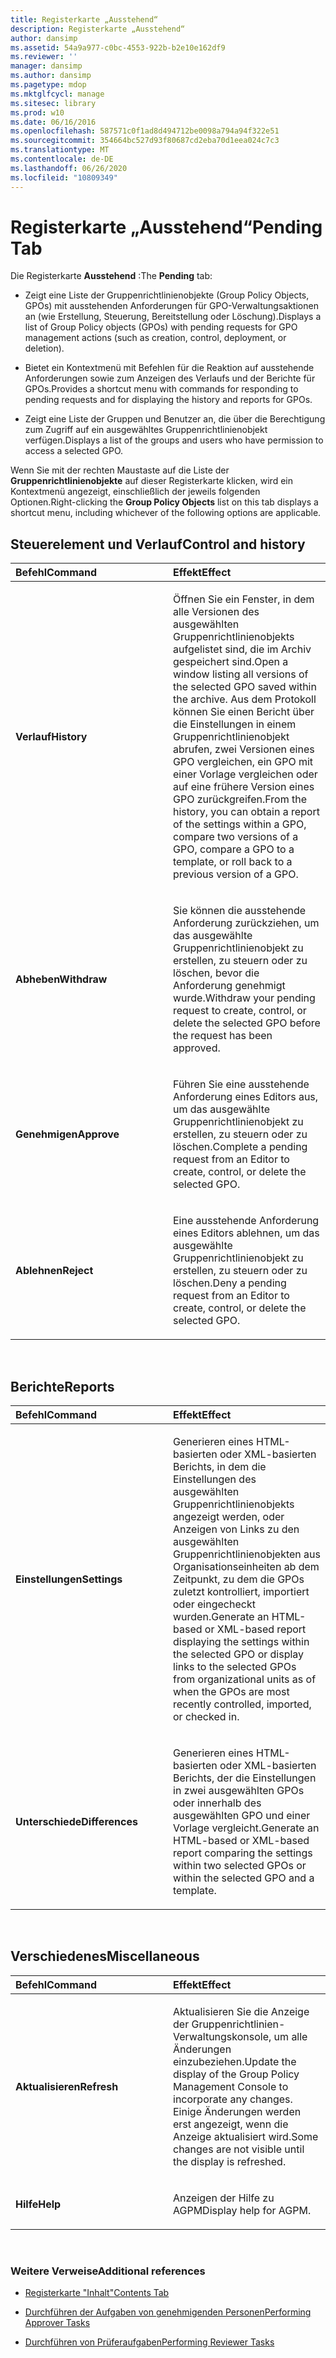 ```yaml
---
title: Registerkarte „Ausstehend“
description: Registerkarte „Ausstehend“
author: dansimp
ms.assetid: 54a9a977-c0bc-4553-922b-b2e10e162df9
ms.reviewer: ''
manager: dansimp
ms.author: dansimp
ms.pagetype: mdop
ms.mktglfcycl: manage
ms.sitesec: library
ms.prod: w10
ms.date: 06/16/2016
ms.openlocfilehash: 587571c0f1ad8d494712be0098a794a94f322e51
ms.sourcegitcommit: 354664bc527d93f80687cd2eba70d1eea024c7c3
ms.translationtype: MT
ms.contentlocale: de-DE
ms.lasthandoff: 06/26/2020
ms.locfileid: "10809349"
---
```

# <span data-ttu-id="d9376-103">Registerkarte „Ausstehend“</span><span class="sxs-lookup"><span data-stu-id="d9376-103">Pending Tab</span></span>


<span data-ttu-id="d9376-104">Die Registerkarte **Ausstehend** :</span><span class="sxs-lookup"><span data-stu-id="d9376-104">The **Pending** tab:</span></span>

-   <span data-ttu-id="d9376-105">Zeigt eine Liste der Gruppenrichtlinienobjekte (Group Policy Objects, GPOs) mit ausstehenden Anforderungen für GPO-Verwaltungsaktionen an (wie Erstellung, Steuerung, Bereitstellung oder Löschung).</span><span class="sxs-lookup"><span data-stu-id="d9376-105">Displays a list of Group Policy objects (GPOs) with pending requests for GPO management actions (such as creation, control, deployment, or deletion).</span></span>

-   <span data-ttu-id="d9376-106">Bietet ein Kontextmenü mit Befehlen für die Reaktion auf ausstehende Anforderungen sowie zum Anzeigen des Verlaufs und der Berichte für GPOs.</span><span class="sxs-lookup"><span data-stu-id="d9376-106">Provides a shortcut menu with commands for responding to pending requests and for displaying the history and reports for GPOs.</span></span>

-   <span data-ttu-id="d9376-107">Zeigt eine Liste der Gruppen und Benutzer an, die über die Berechtigung zum Zugriff auf ein ausgewähltes Gruppenrichtlinienobjekt verfügen.</span><span class="sxs-lookup"><span data-stu-id="d9376-107">Displays a list of the groups and users who have permission to access a selected GPO.</span></span>

<span data-ttu-id="d9376-108">Wenn Sie mit der rechten Maustaste auf die Liste der **Gruppenrichtlinienobjekte** auf dieser Registerkarte klicken, wird ein Kontextmenü angezeigt, einschließlich der jeweils folgenden Optionen.</span><span class="sxs-lookup"><span data-stu-id="d9376-108">Right-clicking the **Group Policy Objects** list on this tab displays a shortcut menu, including whichever of the following options are applicable.</span></span>

## <span data-ttu-id="d9376-109">Steuerelement und Verlauf</span><span class="sxs-lookup"><span data-stu-id="d9376-109">Control and history</span></span>


<table>
<colgroup>
<col width="50%" />
<col width="50%" />
</colgroup>
<thead>
<tr class="header">
<th align="left"><span data-ttu-id="d9376-110">Befehl</span><span class="sxs-lookup"><span data-stu-id="d9376-110">Command</span></span></th>
<th align="left"><span data-ttu-id="d9376-111">Effekt</span><span class="sxs-lookup"><span data-stu-id="d9376-111">Effect</span></span></th>
</tr>
</thead>
<tbody>
<tr class="odd">
<td align="left"><p><strong><span data-ttu-id="d9376-112">Verlauf</span><span class="sxs-lookup"><span data-stu-id="d9376-112">History</span></span></strong></p></td>
<td align="left"><p><span data-ttu-id="d9376-113">Öffnen Sie ein Fenster, in dem alle Versionen des ausgewählten Gruppenrichtlinienobjekts aufgelistet sind, die im Archiv gespeichert sind.</span><span class="sxs-lookup"><span data-stu-id="d9376-113">Open a window listing all versions of the selected GPO saved within the archive.</span></span> <span data-ttu-id="d9376-114">Aus dem Protokoll können Sie einen Bericht über die Einstellungen in einem Gruppenrichtlinienobjekt abrufen, zwei Versionen eines GPO vergleichen, ein GPO mit einer Vorlage vergleichen oder auf eine frühere Version eines GPO zurückgreifen.</span><span class="sxs-lookup"><span data-stu-id="d9376-114">From the history, you can obtain a report of the settings within a GPO, compare two versions of a GPO, compare a GPO to a template, or roll back to a previous version of a GPO.</span></span></p></td>
</tr>
<tr class="even">
<td align="left"><p><strong><span data-ttu-id="d9376-115">Abheben</span><span class="sxs-lookup"><span data-stu-id="d9376-115">Withdraw</span></span></strong></p></td>
<td align="left"><p><span data-ttu-id="d9376-116">Sie können die ausstehende Anforderung zurückziehen, um das ausgewählte Gruppenrichtlinienobjekt zu erstellen, zu steuern oder zu löschen, bevor die Anforderung genehmigt wurde.</span><span class="sxs-lookup"><span data-stu-id="d9376-116">Withdraw your pending request to create, control, or delete the selected GPO before the request has been approved.</span></span></p></td>
</tr>
<tr class="odd">
<td align="left"><p><strong><span data-ttu-id="d9376-117">Genehmigen</span><span class="sxs-lookup"><span data-stu-id="d9376-117">Approve</span></span></strong></p></td>
<td align="left"><p><span data-ttu-id="d9376-118">Führen Sie eine ausstehende Anforderung eines Editors aus, um das ausgewählte Gruppenrichtlinienobjekt zu erstellen, zu steuern oder zu löschen.</span><span class="sxs-lookup"><span data-stu-id="d9376-118">Complete a pending request from an Editor to create, control, or delete the selected GPO.</span></span></p></td>
</tr>
<tr class="even">
<td align="left"><p><strong><span data-ttu-id="d9376-119">Ablehnen</span><span class="sxs-lookup"><span data-stu-id="d9376-119">Reject</span></span></strong></p></td>
<td align="left"><p><span data-ttu-id="d9376-120">Eine ausstehende Anforderung eines Editors ablehnen, um das ausgewählte Gruppenrichtlinienobjekt zu erstellen, zu steuern oder zu löschen.</span><span class="sxs-lookup"><span data-stu-id="d9376-120">Deny a pending request from an Editor to create, control, or delete the selected GPO.</span></span></p></td>
</tr>
</tbody>
</table>

 

## <span data-ttu-id="d9376-121">Berichte</span><span class="sxs-lookup"><span data-stu-id="d9376-121">Reports</span></span>


<table>
<colgroup>
<col width="50%" />
<col width="50%" />
</colgroup>
<thead>
<tr class="header">
<th align="left"><span data-ttu-id="d9376-122">Befehl</span><span class="sxs-lookup"><span data-stu-id="d9376-122">Command</span></span></th>
<th align="left"><span data-ttu-id="d9376-123">Effekt</span><span class="sxs-lookup"><span data-stu-id="d9376-123">Effect</span></span></th>
</tr>
</thead>
<tbody>
<tr class="odd">
<td align="left"><p><strong><span data-ttu-id="d9376-124">Einstellungen</span><span class="sxs-lookup"><span data-stu-id="d9376-124">Settings</span></span></strong></p></td>
<td align="left"><p><span data-ttu-id="d9376-125">Generieren eines HTML-basierten oder XML-basierten Berichts, in dem die Einstellungen des ausgewählten Gruppenrichtlinienobjekts angezeigt werden, oder Anzeigen von Links zu den ausgewählten Gruppenrichtlinienobjekten aus Organisationseinheiten ab dem Zeitpunkt, zu dem die GPOs zuletzt kontrolliert, importiert oder eingecheckt wurden.</span><span class="sxs-lookup"><span data-stu-id="d9376-125">Generate an HTML-based or XML-based report displaying the settings within the selected GPO or display links to the selected GPOs from organizational units as of when the GPOs are most recently controlled, imported, or checked in.</span></span></p></td>
</tr>
<tr class="even">
<td align="left"><p><strong><span data-ttu-id="d9376-126">Unterschiede</span><span class="sxs-lookup"><span data-stu-id="d9376-126">Differences</span></span></strong></p></td>
<td align="left"><p><span data-ttu-id="d9376-127">Generieren eines HTML-basierten oder XML-basierten Berichts, der die Einstellungen in zwei ausgewählten GPOs oder innerhalb des ausgewählten GPO und einer Vorlage vergleicht.</span><span class="sxs-lookup"><span data-stu-id="d9376-127">Generate an HTML-based or XML-based report comparing the settings within two selected GPOs or within the selected GPO and a template.</span></span></p></td>
</tr>
</tbody>
</table>

 

## <span data-ttu-id="d9376-128">Verschiedenes</span><span class="sxs-lookup"><span data-stu-id="d9376-128">Miscellaneous</span></span>


<table>
<colgroup>
<col width="50%" />
<col width="50%" />
</colgroup>
<thead>
<tr class="header">
<th align="left"><span data-ttu-id="d9376-129">Befehl</span><span class="sxs-lookup"><span data-stu-id="d9376-129">Command</span></span></th>
<th align="left"><span data-ttu-id="d9376-130">Effekt</span><span class="sxs-lookup"><span data-stu-id="d9376-130">Effect</span></span></th>
</tr>
</thead>
<tbody>
<tr class="odd">
<td align="left"><p><strong><span data-ttu-id="d9376-131">Aktualisieren</span><span class="sxs-lookup"><span data-stu-id="d9376-131">Refresh</span></span></strong></p></td>
<td align="left"><p><span data-ttu-id="d9376-132">Aktualisieren Sie die Anzeige der Gruppenrichtlinien-Verwaltungskonsole, um alle Änderungen einzubeziehen.</span><span class="sxs-lookup"><span data-stu-id="d9376-132">Update the display of the Group Policy Management Console to incorporate any changes.</span></span> <span data-ttu-id="d9376-133">Einige Änderungen werden erst angezeigt, wenn die Anzeige aktualisiert wird.</span><span class="sxs-lookup"><span data-stu-id="d9376-133">Some changes are not visible until the display is refreshed.</span></span></p></td>
</tr>
<tr class="even">
<td align="left"><p><strong><span data-ttu-id="d9376-134">Hilfe</span><span class="sxs-lookup"><span data-stu-id="d9376-134">Help</span></span></strong></p></td>
<td align="left"><p><span data-ttu-id="d9376-135">Anzeigen der Hilfe zu AGPM</span><span class="sxs-lookup"><span data-stu-id="d9376-135">Display help for AGPM.</span></span></p></td>
</tr>
</tbody>
</table>

 

### <span data-ttu-id="d9376-136">Weitere Verweise</span><span class="sxs-lookup"><span data-stu-id="d9376-136">Additional references</span></span>

-   [<span data-ttu-id="d9376-137">Registerkarte "Inhalt"</span><span class="sxs-lookup"><span data-stu-id="d9376-137">Contents Tab</span></span>](contents-tab.md)

-   [<span data-ttu-id="d9376-138">Durchführen der Aufgaben von genehmigenden Personen</span><span class="sxs-lookup"><span data-stu-id="d9376-138">Performing Approver Tasks</span></span>](performing-approver-tasks.md)

-   [<span data-ttu-id="d9376-139">Durchführen von Prüferaufgaben</span><span class="sxs-lookup"><span data-stu-id="d9376-139">Performing Reviewer Tasks</span></span>](performing-reviewer-tasks.md)

 

 





